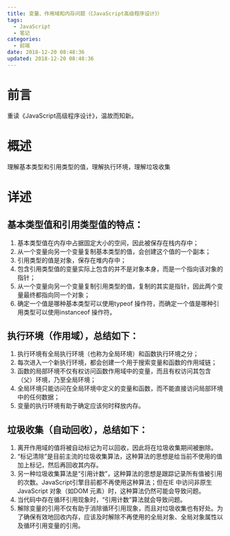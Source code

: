 ```yaml
---
title: 变量、作用域和内存问题（《JavaScript高级程序设计》）
tags:
  - JavaScript
  - 笔记
categories:
  - 前端
date: 2018-12-20 08:48:36
updated: 2018-12-20 08:48:36
---
```


# 前言
重读《JavaScript高级程序设计》，温故而知新。
# 概述
理解基本类型和引用类型的值，理解执行环境，理解垃圾收集
<!-- more -->

# 详述

## 基本类型值和引用类型值的特点：
1. 基本类型值在内存中占据固定大小的空间，因此被保存在栈内存中；
2. 从一个变量向另一个变量复制基本类型的值，会创建这个值的一个副本；
3. 引用类型的值是对象，保存在堆内存中；
4. 包含引用类型值的变量实际上包含的并不是对象本身，而是一个指向该对象的指针；
5. 从一个变量向另一个变量复制引用类型的值，复制的其实是指针，因此两个变量最终都指向同一个对象；
6. 确定一个值是哪种基本类型可以使用typeof 操作符，而确定一个值是哪种引用类型可以使用instanceof 操作符。

## 执行环境（作用域），总结如下：
1. 执行环境有全局执行环境（也称为全局环境）和函数执行环境之分；
2. 每次进入一个新执行环境，都会创建一个用于搜索变量和函数的作用域链；
3. 函数的局部环境不仅有权访问函数作用域中的变量，而且有权访问其包含（父）环境，乃至全局环境；
4. 全局环境只能访问在全局环境中定义的变量和函数，而不能直接访问局部环境中的任何数据；
5. 变量的执行环境有助于确定应该何时释放内存。

## 垃圾收集（自动回收），总结如下：
1. 离开作用域的值将被自动标记为可以回收，因此将在垃圾收集期间被删除。
2. “标记清除”是目前主流的垃圾收集算法，这种算法的思想是给当前不使用的值加上标记，然后再回收其内存。
3. 另一种垃圾收集算法是“引用计数”，这种算法的思想是跟踪记录所有值被引用的次数。JavaScript引擎目前都不再使用这种算法；但在IE 中访问非原生JavaScript 对象（如DOM 元素）时，这种算法仍然可能会导致问题。
4. 当代码中存在循环引用现象时，“引用计数”算法就会导致问题。
5. 解除变量的引用不仅有助于消除循环引用现象，而且对垃圾收集也有好处。为了确保有效地回收内存，应该及时解除不再使用的全局对象、全局对象属性以及循环引用变量的引用。